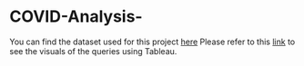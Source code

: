 # COVID-Analysis-
You can find the dataset used for this project [here](https://ourworldindata.org/covid-deaths)
Please refer to this [link](https://public.tableau.com/app/profile/ria.al2315/viz/COVIDDashboard_17059620845490/Dashboard1) to see the visuals of the queries using Tableau. 
